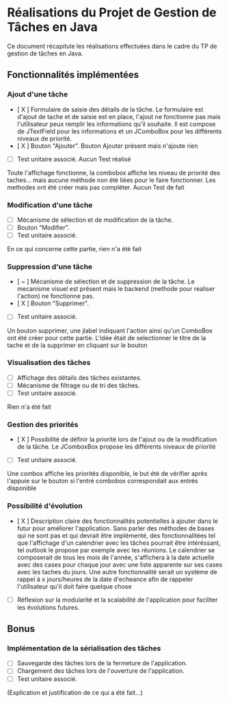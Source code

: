 # Réalisations du Projet de Gestion de Tâches en Java

Ce document récapitule les réalisations effectuées dans le cadre du TP de gestion de tâches en Java.

## Fonctionnalités implémentées

### Ajout d'une tâche

- [ X ] Formulaire de saisie des détails de la tâche.
  Le formulaire est d'ajout de tache et de saisie est en place, l'ajout ne fonctionne pas mais l'utilisateur peux remplir les informations qu'il souhaite. Il est compose de JTextField pour les informations et un JComboBox pour les différents niveaux de priorité.
- [ X ] Bouton "Ajouter".
  Bouton Ajouter présent mais n'ajoute rien
- [ ] Test unitaire associé.
      Aucun Test réalisé

Toute l'affichage fonctionne, la combobox affiche les niveau de priorité des taches... mais aucune méthode non été liées pour le faire fonctionner.
Les methodes ont été créer mais pas compléter. Aucun Test de fait

### Modification d'une tâche

- [ ] Mécanisme de sélection et de modification de la tâche.
- [ ] Bouton "Modifier".
- [ ] Test unitaire associé.

En ce qui concerne cette partie, rien n'a été fait

### Suppression d'une tâche

- [ ~ ] Mécanisme de sélection et de suppression de la tâche.
  Le mecanisme visuel est présent mais le backend (methode pour realiser l'action) ne fonctionne pas.
- [ X ] Bouton "Supprimer".
- [ ] Test unitaire associé.

Un bouton supprimer, une jlabel indiquant l'action ainsi qu'un ComboBox ont été créer pour cette partie. L'idée était de selectionner le titre de la tache et de la supprimer en cliquant sur le bouton

### Visualisation des tâches

- [ ] Affichage des détails des tâches existantes.
- [ ] Mécanisme de filtrage ou de tri des tâches.
- [ ] Test unitaire associé.

Rien n'a été fait

### Gestion des priorités

- [ X ] Possibilité de définir la priorité lors de l'ajout ou de la modification de la tâche.
  Le JComboxBox propose les différents niveaux de priorité
- [ ] Test unitaire associé.

Une combox affiche les priorités disponible, le but été de vérifier après l'appuie sur le bouton si l'entré combobox correspondait aux entrés disponible

### Possibilité d'évolution

- [ X ] Description claire des fonctionnalités potentielles à ajouter dans le futur pour améliorer l'application.
      Sans parler des méthodes de bases qui ne sont pas et qui devrait être implémenté, des fonctionnalitées tel que l'affichage d'un calendrier avec les tâches pourrait être intéréssant, tel outlook le propose par exemple avec les réunions. Le calendrier se composerait de tous les mois de l'année, s'affichera à la date actuelle avec des cases pour chaque jour avec une liste apparente sur ses cases avec les taches du jours. Une autre fonctionnalité serait un système de rappel à x jours/heures de la date d'echeance afin de rappeler l'utilisateur qu'il doit faire quelque chose
- [ ] Réflexion sur la modularité et la scalabilité de l'application pour faciliter les évolutions futures.



## Bonus

### Implémentation de la sérialisation des tâches

- [ ] Sauvegarde des tâches lors de la fermeture de l'application.
- [ ] Chargement des tâches lors de l'ouverture de l'application.
- [ ] Test unitaire associé.

(Explication et justification de ce qui a été fait...)

